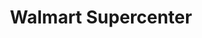 ---
title: "Walmart Supercenter"
url: /madison/walmart-supercenter-madison-boulevard/
shop: supermarket
---